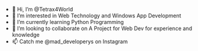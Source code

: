 - 👋 Hi, I’m @Tetrax4World
- 👀 I’m interested in Web Technology and Windows App Development
- 🌱 I’m currently learning Python Programming
- 💞️ I’m looking to collaborate on A Project for Web Dev for experience and knowledge
- 📫 Catch me @mad_developerys on Instagram

<!---
Tetrax4World/Tetrax4World is a ✨ special ✨ repository because its `README.md` (this file) appears on your GitHub profile.
You can click the Preview link to take a look at your changes.
--->
